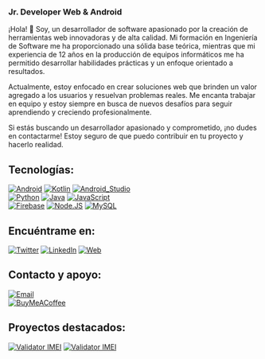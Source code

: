 ### Jr. Developer Web & Android

¡Hola! 👋 Soy, un desarrollador de software apasionado por la creación de herramientas web innovadoras y de alta calidad. Mi formación en Ingeniería de Software me ha proporcionado una sólida base teórica, mientras que mi experiencia de 12 años en la producción de equipos informáticos me ha permitido desarrollar habilidades prácticas y un enfoque orientado a resultados.

Actualmente, estoy enfocado en crear soluciones web que brinden un valor agregado a los usuarios y resuelvan problemas reales. Me encanta trabajar en equipo y estoy siempre en busca de nuevos desafíos para seguir aprendiendo y creciendo profesionalmente.

Si estás buscando un desarrollador apasionado y comprometido, ¡no dudes en contactarme! Estoy seguro de que puedo contribuir en tu proyecto y hacerlo realidad.

<!--
**CodeGeekR/CodeGeekR** is a ✨ _special_ ✨ repository because its `README.md` (this file) appears on your GitHub profile.

Here are some ideas to get you started:

- 🔭 I’m currently working on ...
- 🌱 I’m currently learning ...
- 👯 I’m looking to collaborate on ...
- 🤔 I’m looking for help with ...
- 💬 Ask me about ...
- 📫 How to reach me: ...
- 😄 Pronouns: ...
- ⚡ Fun fact: ...
-->
## Tecnologías:
[![Android](https://img.shields.io/badge/Android-3DDC84?style=for-the-badge&logo=android&logoColor=white&labelColor=101010)](https://github.com/CodeGeekR)
[![Kotlin](https://img.shields.io/badge/Kotlin-0095D5?style=for-the-badge&logo=kotlin&logoColor=white&labelColor=101010)](https://github.com/CodeGeekR)
[![Android_Studio](https://img.shields.io/badge/Android_Studio-3DDC84?style=for-the-badge&logo=android-studio&logoColor=white&labelColor=101010)](https://github.com/CodeGeekR)
</br>
[![Python](https://img.shields.io/badge/Python-yellow?style=for-the-badge&logo=python&logoColor=white&labelColor=101010)](https://github.com/CodeGeekR)
[![Java](https://img.shields.io/badge/Java-007396?style=for-the-badge&logo=java&logoColor=white&labelColor=101010)](https://github.com/CodeGeekR)
[![JavaScript](https://img.shields.io/badge/JavaScript-F7DF1E?style=for-the-badge&logo=javascript&logoColor=white&labelColor=101010)](https://github.com/CodeGeekR)
</br>
[![Firebase](https://img.shields.io/badge/Firebase-FFCA28?style=for-the-badge&logo=firebase&logoColor=white&labelColor=101010)](https://github.com/CodeGeekR)
[![Node.JS](https://img.shields.io/badge/Node.JS-339933?style=for-the-badge&logo=node.js&logoColor=white&labelColor=101010)](https://github.com/CodeGeekR)
[![MySQL](https://img.shields.io/badge/MySQL-4479A1?style=for-the-badge&logo=mysql&logoColor=white&labelColor=101010)](https://github.com/CodeGeekR)
</br>

## Encuéntrame en:
[![Twitter](https://img.shields.io/badge/Twitter-@geekrecargado-1DA1F2?style=for-the-badge&logo=twitter&logoColor=white&labelColor=101010)](https://twitter.com/geekrecargado)
[![LinkedIn](https://img.shields.io/badge/LinkedIn-codegeeekr-0077B5?style=for-the-badge&logo=linkedin&logoColor=white&labelColor=101010)](https://www.linkedin.com/in/codegeeekr)
[![Web](https://img.shields.io/badge/samuraidev.me-14a1f0?style=for-the-badge&logo=dev.to&logoColor=white&labelColor=101010)](https://samuraidev.me)

## Contacto y apoyo:
[![Email](https://img.shields.io/badge/sammydn7@gmail.com-email_personal_(1)-D14836?style=for-the-badge&logo=gmail&logoColor=white&labelColor=101010)](mailto:sammydn7@gmail.com)
</br>
[![BuyMeACoffee](https://img.shields.io/badge/Buy_Me_A_Coffee-apoya_mi_trabajo-FFDD00?style=for-the-badge&logo=buy-me-a-coffee&logoColor=white&labelColor=101010)](https://www.buymeacoffee.com/sammydn7V)

## Proyectos destacados:
[![Validator IMEI](https://img.shields.io/badge/Validator-IMEI-green.svg)](https://codegeekr.github.io/validatorIMEI/)
[![Validator IMEI](https://img.shields.io/badge/Validator-IMEI-green.svg)](https://codegeekr.github.io/validatorIMEI/)

